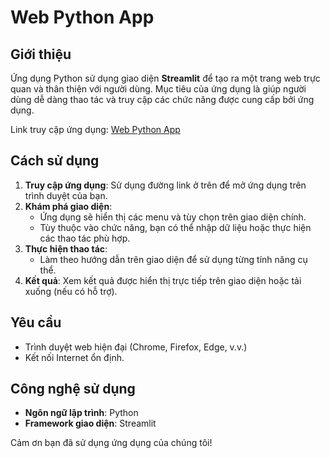 # Web Python App

## Giới thiệu

Ứng dụng Python sử dụng giao diện **Streamlit** để tạo ra một trang web trực quan và thân thiện với người dùng. Mục tiêu của ứng dụng là giúp người dùng dễ dàng thao tác và truy cập các chức năng được cung cấp bởi ứng dụng.

Link truy cập ứng dụng: [Web Python App](https://webpythonstapi.streamlit.app/)

## Cách sử dụng

1. **Truy cập ứng dụng**: Sử dụng đường link ở trên để mở ứng dụng trên trình duyệt của bạn.
2. **Khám phá giao diện**:
   - Ứng dụng sẽ hiển thị các menu và tùy chọn trên giao diện chính.
   - Tùy thuộc vào chức năng, bạn có thể nhập dữ liệu hoặc thực hiện các thao tác phù hợp.
3. **Thực hiện thao tác**:
   - Làm theo hướng dẫn trên giao diện để sử dụng từng tính năng cụ thể.
4. **Kết quả**: Xem kết quả được hiển thị trực tiếp trên giao diện hoặc tải xuống (nếu có hỗ trợ).

## Yêu cầu

- Trình duyệt web hiện đại (Chrome, Firefox, Edge, v.v.)
- Kết nối Internet ổn định.

## Công nghệ sử dụng

- **Ngôn ngữ lập trình**: Python
- **Framework giao diện**: Streamlit

Cảm ơn bạn đã sử dụng ứng dụng của chúng tôi!
